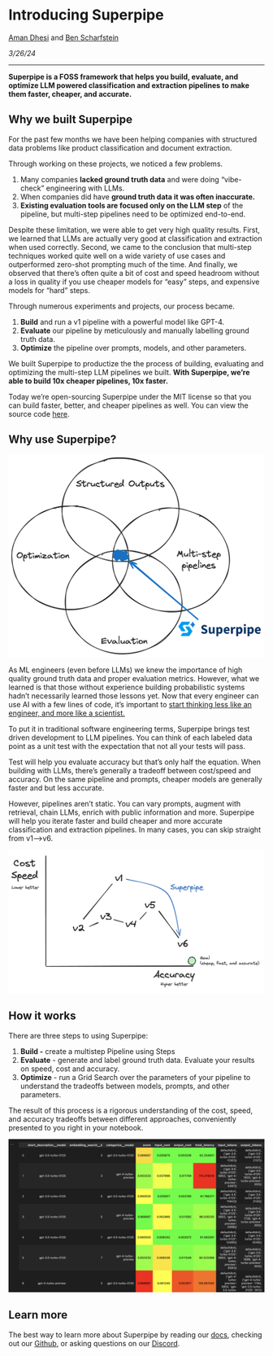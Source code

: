 # Introducing Superpipe
[Aman Dhesi](https://twitter.com/amansplaining) and [Ben Scharfstein](https://twitter.com/benscharfstein)

*3/26/24*

---

**Superpipe is a FOSS framework that helps you build, evaluate, and optimize LLM powered classification and extraction pipelines to make them faster, cheaper, and accurate.**

## Why we built Superpipe

For the past few months we have been helping companies with structured data problems like product classification and document extraction. 

Through working on these projects, we noticed a few problems. 

1. Many companies **lacked ground truth data** and were doing “vibe-check” engineering with LLMs. 
2. When companies did have **ground truth data it was often inaccurate.**
3. **Existing evaluation tools are focused only on the LLM step** of the pipeline, but multi-step pipelines need to be optimized end-to-end.

Despite these limitation, we were able to get very high quality results.  First, we learned that LLMs are actually very good at classification and extraction when used correctly. Second, we came to the conclusion that multi-step techniques worked quite well on a wide variety of use cases and outperformed zero-shot prompting much of the time. And finally, we observed that there’s often quite a bit of cost and speed headroom without a loss in quality if you use cheaper models for “easy” steps, and expensive models for “hard” steps.

 
Through numerous experiments and projects, our process became.

1. **Build** and run a v1 pipeline with a powerful model like GPT-4.
2. **Evaluate** our pipeline by meticulously and manually labelling ground truth data.
3. **Optimize** the pipeline over prompts, models, and other parameters.

We built Superpipe to productize the the process of building, evaluating and optimizing the multi-step LLM pipelines we built. **With Superpipe, we’re able to build 10x cheaper pipelines, 10x faster.**

Today we’re open-sourcing Superpipe under the MIT license so that you can build faster, better, and cheaper pipelines as well. You can view the source code [here](https://github.com/villagecomputing/superpipe). 

## Why use Superpipe?

![Venn diagram of Superpipe](venn.png)

As ML engineers (even before LLMs) we knew the importance of high quality ground truth data and proper evaluation metrics. However, what we learned is that those without experience building probabilistic systems hadn’t necessarily learned those lessons yet. Now that every engineer can use AI with a few lines of code, it’s important to [start thinking less like an engineer, and more like a scientist.](https://www.scharfste.in/evaluation-is-all-you-need-think-like-a-scientist-when-building-ai/) 

To put it in traditional software engineering terms, Superpipe brings test driven development to LLM pipelines. You can think of each labeled data point as a unit test with the expectation that not all your tests will pass. 

Test will help you evaluate accuracy but that’s only half the equation. When building with LLMs, there’s generally a tradeoff between cost/speed and accuracy. On the same pipeline and prompts, cheaper models are generally faster and but less accurate. 

However, pipelines aren’t static. You can vary prompts, augment with retrieval, chain LLMs, enrich with public information and more. Superpipe will help you iterate faster and build cheaper and more accurate classification and extraction pipelines. In many cases, you can skip straight from v1—>v6.

![iterating with Superpipe](iteration.png)

## How it works

There are three steps to using Superpipe:

1. **Build -** create a multistep Pipeline using Steps
2. **Evaluate** - generate and label ground truth data. Evaluate your results on speed, cost and accuracy.
3. **Optimize** - run a Grid Search over the parameters of your pipeline to understand the tradeoffs between models, prompts, and other parameters.

The result of this process is a rigorous understanding of the cost, speed, and accuracy tradeoffs between different approaches, conveniently presented to you right in your notebook.

![grid search](grid.png)

## Learn more

The best way to learn more about Superpipe by reading our [docs](https://superpipe.ai), checking out our [Github](https://github.com/villagecomputing/superpipe), or asking questions on our [Discord](https://discord.gg/paV2qcHmH7).